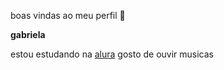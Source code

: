 boas vindas ao meu perfil 💙

**gabriela**

estou estudando na [alura](https://www.alura.com.br/)
gosto de ouvir musicas
